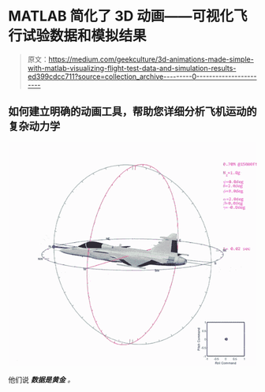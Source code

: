 # MATLAB 简化了 3D 动画——可视化飞行试验数据和模拟结果

> 原文：<https://medium.com/geekculture/3d-animations-made-simple-with-matlab-visualizing-flight-test-data-and-simulation-results-ed399cdcc711?source=collection_archive---------0----------------------->

## 如何建立明确的动画工具，帮助您详细分析飞机运动的复杂动力学

![](img/6746f12a8ad3f4a3f199ef08cdb32cbb.png)

他们说 ***数据是黄金*** *。*
